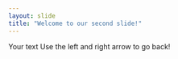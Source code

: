 ```yaml
---
layout: slide
title: "Welcome to our second slide!"
---
```

Your text
Use the left and right arrow to go back!
